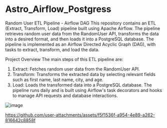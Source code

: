 # Astro_Airflow_Postgress
Random User ETL Pipeline - Airflow DAG
This repository contains an ETL (Extract, Transform, Load) pipeline built using Apache Airflow. The pipeline retrieves random user data from the RandomUser API, transforms the data into a desired format, and then loads it into a PostgreSQL database. The pipeline is implemented as an Airflow Directed Acyclic Graph (DAG), with tasks to extract, transform, and load the data.

Project Overview
The main steps of this ETL pipeline are:

1. Extract: Fetches random user data from the RandomUser API.
2. Transform: Transforms the extracted data by selecting relevant fields such as first name, last name, city, and age.
3. Load: Loads the transformed data into a PostgreSQL database.
The pipeline runs daily and is built using Airflow's task decorators and hooks to manage API requests and database interactions.

![image](https://github.com/user-attachments/assets/f6b38f12-975e-44ae-afe3-dcd4974d63ad)



https://github.com/user-attachments/assets/f5f1536f-a954-4e89-a262-816642c8858f

